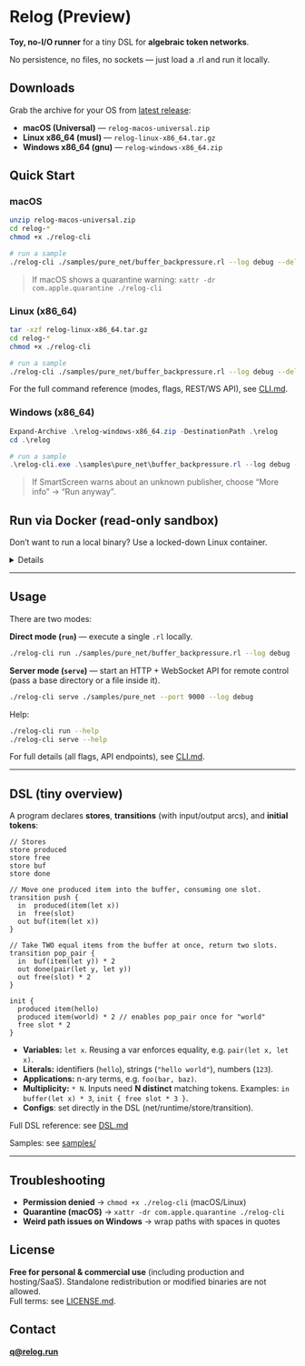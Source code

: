 # Relog (Preview)

**Toy, no-I/O runner** for a tiny DSL for **algebraic token networks**.

No persistence, no files, no sockets — just load a .rl and run it locally.

## Downloads

Grab the archive for your OS from [latest release](https://github.com/relogrun/relog/releases/latest):

- **macOS (Universal)** — `relog-macos-universal.zip`
- **Linux x86_64 (musl)** — `relog-linux-x86_64.tar.gz`
- **Windows x86_64 (gnu)** — `relog-windows-x86_64.zip`

## Quick Start

### macOS

```bash
unzip relog-macos-universal.zip
cd relog-*
chmod +x ./relog-cli

# run a sample
./relog-cli ./samples/pure_net/buffer_backpressure.rl --log debug --delay 500
```

> If macOS shows a quarantine warning:
> `xattr -dr com.apple.quarantine ./relog-cli`

### Linux (x86_64)

```bash
tar -xzf relog-linux-x86_64.tar.gz
cd relog-*
chmod +x ./relog-cli

# run a sample
./relog-cli ./samples/pure_net/buffer_backpressure.rl --log debug --delay 500
```

For the full command reference (modes, flags, REST/WS API), see [CLI.md](./CLI.md).

### Windows (x86_64)

```powershell
Expand-Archive .\relog-windows-x86_64.zip -DestinationPath .\relog
cd .\relog

# run a sample
.\relog-cli.exe .\samples\pure_net\buffer_backpressure.rl --log debug --delay 500
```

> If SmartScreen warns about an unknown publisher, choose “More info” → “Run anyway”.

## Run via Docker (read-only sandbox)

Don’t want to run a local binary? Use a locked-down Linux container.

<details>
<summary>Details</summary>

### macOS / Linux

```bash
docker run --rm --platform=linux/amd64 \
  --read-only --cap-drop=ALL --pids-limit=256 \
  --memory=512m --cpus=1 --network none \
  --security-opt no-new-privileges:true \
  --tmpfs /tmp:rw,nosuid,nodev \
  -v "$PWD:/app:ro" \
  -w /app \
  -u "$(id -u):$(id -g)" \
  debian:stable-slim \
  /app/relog-cli /app/samples/pure_net/buffer_backpressure.rl --log debug --delay 500
```

### Windows (PowerShell)

```powershell
docker run --rm --platform=linux/amd64 `
  --read-only --cap-drop=ALL --pids-limit=256 `
  --memory=512m --cpus=1 --network none `
  --security-opt no-new-privileges:true `
  --tmpfs /tmp:rw,nosuid,nodev `
  -v "${PWD}:/app:ro" `
  -w /app `
  debian:stable-slim `
  /app/relog-cli /app/samples/pure_net/buffer_backpressure.rl --log debug --delay 500
```

> Notes:
>
> - The command expects you extracted the **Linux** archive into the current directory, so `relog-cli` and `samples/` are present under `./`.
> - `--platform=linux/amd64` makes it work on Apple Silicon too.
> - The container is read-only, has dropped capabilities, no network, a tmpfs `/tmp`, and (on macOS/Linux) runs as your user via `-u`.

</details>

---

## Usage

There are two modes:

**Direct mode (`run`)** — execute a single `.rl` locally.

```bash
./relog-cli run ./samples/pure_net/buffer_backpressure.rl --log debug --delay 500
```

**Server mode (`serve`)** — start an HTTP + WebSocket API for remote control (pass a base directory or a file inside it).

```bash
./relog-cli serve ./samples/pure_net --port 9000 --log debug
```

Help:

```bash
./relog-cli run --help
./relog-cli serve --help
```

For full details (all flags, API endpoints), see [CLI.md](./CLI.md).

---

## DSL (tiny overview)

A program declares **stores**, **transitions** (with input/output arcs), and **initial tokens**:

```relog
// Stores
store produced
store free
store buf
store done

// Move one produced item into the buffer, consuming one slot.
transition push {
  in  produced(item(let x))
  in  free(slot)
  out buf(item(let x))
}

// Take TWO equal items from the buffer at once, return two slots.
transition pop_pair {
  in  buf(item(let y)) * 2
  out done(pair(let y, let y))
  out free(slot) * 2
}

init {
  produced item(hello)
  produced item(world) * 2 // enables pop_pair once for "world"
  free slot * 2
}
```

- **Variables:** `let x`. Reusing a var enforces equality, e.g. `pair(let x, let x)`.
- **Literals:** identifiers (`hello`), strings (`"hello world"`), numbers (`123`).
- **Applications:** n-ary terms, e.g. `foo(bar, baz)`.
- **Multiplicity:** `* N`. Inputs need **N distinct** matching tokens. Examples: `in buffer(let x) * 3`, `init { free slot * 3 }`.
- **Configs**: set directly in the DSL (net/runtime/store/transition).

Full DSL reference: see [DSL.md](./DSL.md)

Samples: see [samples/](./samples)

---

## Troubleshooting

- **Permission denied** → `chmod +x ./relog-cli` (macOS/Linux)
- **Quarantine (macOS)** → `xattr -dr com.apple.quarantine ./relog-cli`
- **Weird path issues on Windows** → wrap paths with spaces in quotes

## License

**Free for personal & commercial use** (including production and hosting/SaaS). Standalone redistribution or modified binaries are not allowed.  
Full terms: see [LICENSE.md](./LICENSE.md).

## Contact

**[q@relog.run](mailto:q@relog.run)**
